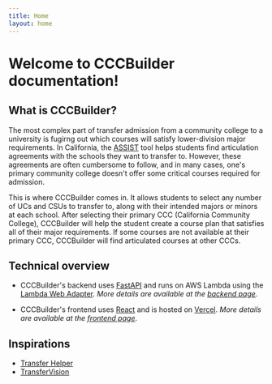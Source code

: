 ```yaml
---
title: Home
layout: home
---
```

# Welcome to CCCBuilder documentation!

## What is CCCBuilder?

The most complex part of transfer admission from a community college to a university is fugirng out which courses will satisfy lower-division major requirements. In California, the [ASSIST](https://assist.org) tool helps students find articulation agreements with the schools they want to transfer to. However, these agreements are often cumbersome to follow, and in many cases, one's primary community college doesn't offer some critical courses required for admission. 

This is where CCCBuilder comes in. It allows students to select any number of UCs and CSUs to transfer to, along with their intended majors or minors at each school. After selecting their primary CCC (California Community College), CCCBuilder will help the student create a course plan that satisfies all of their major requirements. If some courses are not available at their primary CCC, CCCBuilder will find articulated courses at other CCCs. 

## Technical overview

- CCCBuilder's backend uses [FastAPI](https://fastapi.tiangolo.com) and runs on AWS Lambda using the [Lambda Web Adapter](https://github.com/awslabs/aws-lambda-web-adapter).
    *More details are available at the [backend page](/docs/backend/backend)*.

- CCCBuilder's frontend uses [React](https://reactjs.org/) and is hosted on [Vercel](https://vercel.com).
    *More details are available at the [frontend page](/docs/frontend)*.

## Inspirations
- [Transfer Helper](https://transfer.lehuy.dev/) 
- [TransferVision](https://michaelrgarcia.github.io/transfer-vision/)

